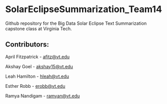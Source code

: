# SolarEclipseSummarization_Team14
Github repository for the Big Data Solar Eclipse Text Summarization capstone class at Virginia Tech.

## Contributors:
April Fitzpatrick - afitz@vt.edu

Akshay Goel - akshay15@vt.edu

Leah Hamilton - hleah@vt.edu

Esther Robb - erobb@vt.edu

Ramya Nandigam - ramyan@vt.edu
